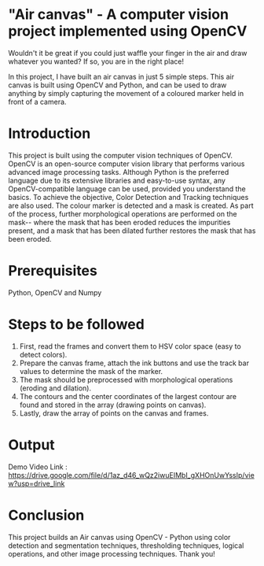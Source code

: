 # "Air canvas" - A computer vision project implemented using OpenCV
Wouldn't it be great if you could just waffle your finger in the air and draw whatever you wanted? If so, you are in the right place!

In this project, I have built an air canvas in just 5 simple steps. This air canvas is built using OpenCV and Python, and can be used to draw anything by simply capturing the movement of a coloured marker held in front of a camera.

# Introduction
This project is built using the computer vision techniques of OpenCV. OpenCV is an open-source computer vision library that performs various advanced image processing tasks. Although Python is the preferred language due to its extensive libraries and easy-to-use syntax, any OpenCV-compatible language can be used, provided you understand the basics. To achieve the objective, Color Detection and Tracking techniques are also used. The colour marker is detected and a mask is created. As part of the process, further morphological operations are performed on the mask-- where the mask that has been eroded reduces the impurities present, and a mask that has been dilated further restores the mask that has been eroded.

# Prerequisites
Python, OpenCV and Numpy

# Steps to be followed
1. First, read the frames and convert them to HSV color space (easy to detect colors). 
2. Prepare the canvas frame, attach the ink buttons and use the track bar values to determine the mask of the marker. 
3. The mask should be preprocessed with morphological operations (eroding and dilation). 
4. The contours and the center coordinates of the largest contour are found and stored in the array (drawing points on canvas). 
5. Lastly, draw the array of points on the canvas and frames.
# Output
Demo Video Link : https://drive.google.com/file/d/1az_d46_wQz2iwuEIMbI_gXHOnUwYssIp/view?usp=drive_link
# Conclusion
This project builds an Air canvas using OpenCV - Python using color detection and segmentation techniques, thresholding techniques, logical operations, and other image processing techniques. Thank you!
